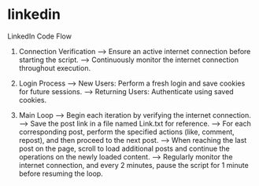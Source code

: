 # linkedin

LinkedIn Code Flow

1) Connection Verification
	--> Ensure an active internet connection before starting the script.
	--> Continuously monitor the internet connection throughout execution.

2) Login Process
	--> New Users: Perform a fresh login and save cookies for future sessions.
	--> Returning Users: Authenticate using saved cookies.

3) Main Loop
	--> Begin each iteration by verifying the internet connection.
	--> Save the post link in a file named Link.txt for reference.
	--> For each corresponding post, perform the specified actions (like, comment, repost), and then proceed to the next post.
	--> When reaching the last post on the page, scroll to load additional posts and continue the operations on the newly loaded content.
	--> Regularly monitor the internet connection, and every 2 minutes, pause the script for 1 minute before resuming the loop.
